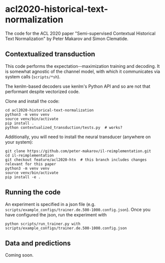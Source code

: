 # acl2020-historical-text-normalization
The code for the ACL 2020 paper "Semi-supervised Contextual Historical Text Normalization" by Peter Makarov and Simon Clematide.

## Contextualized transduction

This code performs the expectation--maximization training and decoding. It is somewhat agnostic of the channel model, with which it communicates via system calls (`scripts/*sh`).

The kenlm-based decoders use kenlm's Python API and so are not that performant despite vectorized code.

Clone and install the code:

```
cd acl2020-historical-text-normalization
python3 -m venv venv
source venv/bin/activate
pip install .
python contextualized_transduction/tests.py  # works?
```

Additionally, you will need to install the neural transducer (anywhere on your system):

```
git clone https://github.com/peter-makarov/il-reimplementation.git
cd il-reimplementation
git checkout feature/acl2020-htn  # this branch includes changes relevant for this paper
python3 -m venv venv
source venv/bin/activate
pip install -e .
```

## Running the code

An experiment is specified in a json file (e.g. `scripts/example_configs/trainer.de.500-1000.config.json`). Once you have configured the json, run the experiment with

```
python scripts/run_trainer.py with scripts/example_configs/trainer.de.500-1000.config.json
```

## Data and predictions

Coming soon.
